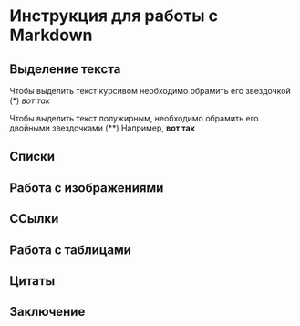 # Инструкция для работы с Markdown

## Выделение текста

Чтобы выделить текст курсивом необходимо обрамить его звездочкой (*) *вот так*

Чтобы выделить текст полужирным, необходимо обрамить его двойными звездочками (**) Например, **вот так**

## Списки

## Работа с изображениями

## ССылки 

## Работа с таблицами

## Цитаты

## Заключение